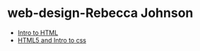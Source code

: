 # web-design-Rebecca Johnson 



<ul>
<li><a href="https://rajohnson14.github.io/web-design-/intro_to_html/index.html">Intro to HTML</a></li>

<li><a href="https://rajohnson14.github.io/web-design-/HTML5_to_intro_css/index.html"target="_blank">HTML5 and Intro to css</a></li>
</ul>